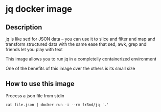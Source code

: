 # jq docker image

## Description

jq is like sed for JSON data – you can use it to slice and filter and map and
transform structured data with the same ease that sed, awk, grep and friends
let you play with text

This image allows you to run jq in a completelly containerized environment

One of the benefits of this image over the others is its small size

## How to use this image

Process a json file from stdin

```
cat file.json | docker run -i --rm fr3nd/jq '.'
```
